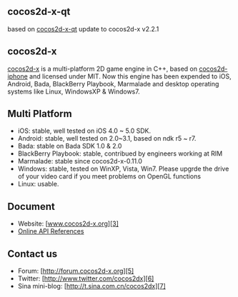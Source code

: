 cocos2d-x-qt
-------------
based on [cocos2d-x-qt][8]
update to cocos2d-x v2.2.1

cocos2d-x 
-------------
[cocos2d-x][1] is a multi-platform 2D game engine in C++, based on [cocos2d-iphone][2] and licensed under MIT.
Now this engine has been expended to iOS, Android, Bada, BlackBerry Playbook, Marmalade and desktop operating systems like Linux, WindowsXP & Windows7. 

Multi Platform
-------------
   * iOS:  stable, well tested on iOS 4.0 ~ 5.0 SDK.
   * Android: stable, well tested on 2.0~3.1, based on ndk r5 ~ r7.
   * Bada: stable on Bada SDK 1.0 & 2.0
   * BlackBerry Playbook: stable, contribued by engineers working at RIM
   * Marmalade: stable since cocos2d-x-0.11.0
   * Windows: stable, tested on WinXP, Vista, Win7. Please upgrde the drive of your video card if you meet problems on OpenGL functions
   * Linux: usable.

Document
------------------
   * Website: [www.cocos2d-x.org][3]
   * [Online API References][4] 
	
Contact us
------------------
   * Forum: [http://forum.cocos2d-x.org][5]
   * Twitter: [http://www.twitter.com/cocos2dx][6]
   * Sina mini-blog: [http://t.sina.com.cn/cocos2dx][7]
   
[1]: http://www.cocos2d-x.org "cocos2d-x"
[2]: http://www.cocos2d-iphone.org "cocos2d for iPhone"
[3]: http://www.cocos2d-x.org "www.cocos2d-x.org"
[4]: http://www.cocos2d-x.org/embedded/cocos2d-x/classes.html "API References"
[5]: http://forum.cocos2d-x.org "http://forum.cocos2d-x.org"
[6]: http://www.twitter.com/cocos2dx "http://www.twitter.com/cocos2dx"
[7]: http://t.sina.com.cn/cocos2dx "http://t.sina.com.cn/cocos2dx"
[8]: https://github.com/nokia-developer/cocos2d-x-qt "cocos2d-x for qt"